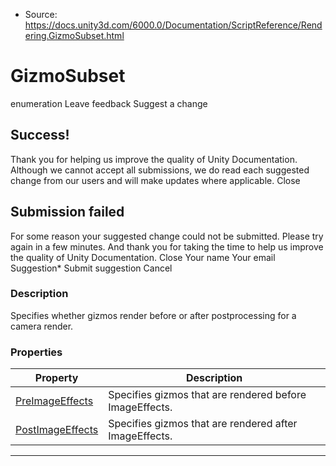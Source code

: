 * Source: https://docs.unity3d.com/6000.0/Documentation/ScriptReference/Rendering.GizmoSubset.html

# GizmoSubset
enumeration
Leave feedback
Suggest a change
## Success!
Thank you for helping us improve the quality of Unity Documentation. Although we cannot accept all submissions, we do read each suggested change from our users and will make updates where applicable.
Close
## Submission failed
For some reason your suggested change could not be submitted. Please <a>try again</a> in a few minutes. And thank you for taking the time to help us improve the quality of Unity Documentation.
Close
Your name Your email Suggestion* Submit suggestion
Cancel
### Description
Specifies whether gizmos render before or after postprocessing for a camera render.
### Properties
Property | Description  
---|---  
[PreImageEffects](https://docs.unity3d.com/6000.0/Documentation/ScriptReference/Rendering.GizmoSubset.PreImageEffects.html) | Specifies gizmos that are rendered before ImageEffects.  
[PostImageEffects](https://docs.unity3d.com/6000.0/Documentation/ScriptReference/Rendering.GizmoSubset.PostImageEffects.html) | Specifies gizmos that are rendered after ImageEffects.  
* * *
